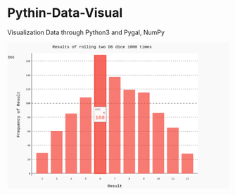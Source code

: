 # Pythin-Data-Visual
Visualization Data through Python3 and Pygal, NumPy

![Visual on Pygal](hell.png)
